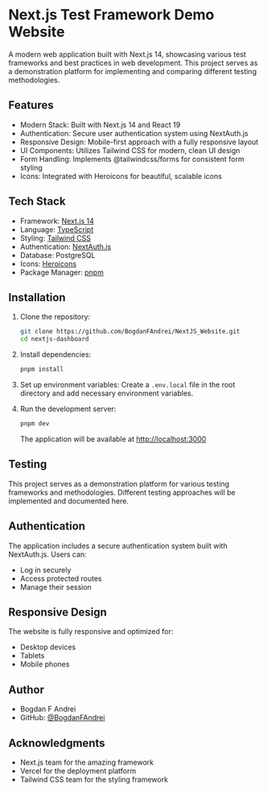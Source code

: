 # Next.js Test Framework Demo Website

A modern web application built with Next.js 14, showcasing various test frameworks and best practices in web development. This project serves as a demonstration platform for implementing and comparing different testing methodologies.

## Features

- Modern Stack: Built with Next.js 14 and React 19
- Authentication: Secure user authentication system using NextAuth.js
- Responsive Design: Mobile-first approach with a fully responsive layout
- UI Components: Utilizes Tailwind CSS for modern, clean UI design
- Form Handling: Implements @tailwindcss/forms for consistent form styling
- Icons: Integrated with Heroicons for beautiful, scalable icons

## Tech Stack

- Framework: [Next.js 14](https://nextjs.org/)
- Language: [TypeScript](https://www.typescriptlang.org/)
- Styling: [Tailwind CSS](https://tailwindcss.com/)
- Authentication: [NextAuth.js](https://next-auth.js.org/)
- Database: PostgreSQL
- Icons: [Heroicons](https://heroicons.com/)
- Package Manager: [pnpm](https://pnpm.io/)

## Installation

1. Clone the repository:
   ```bash
   git clone https://github.com/BogdanFAndrei/NextJS_Website.git
   cd nextjs-dashboard
   ```

2. Install dependencies:
   ```bash
   pnpm install
   ```

3. Set up environment variables:
   Create a `.env.local` file in the root directory and add necessary environment variables.

4. Run the development server:
   ```bash
   pnpm dev
   ```

   The application will be available at [http://localhost:3000](http://localhost:3000)

## Testing

This project serves as a demonstration platform for various testing frameworks and methodologies. Different testing approaches will be implemented and documented here.

## Authentication

The application includes a secure authentication system built with NextAuth.js. Users can:
- Log in securely
- Access protected routes
- Manage their session

## Responsive Design

The website is fully responsive and optimized for:
- Desktop devices
- Tablets
- Mobile phones


## Author

- Bogdan F Andrei
- GitHub: [@BogdanFAndrei](https://github.com/BogdanFAndrei)

## Acknowledgments

- Next.js team for the amazing framework
- Vercel for the deployment platform
- Tailwind CSS team for the styling framework
